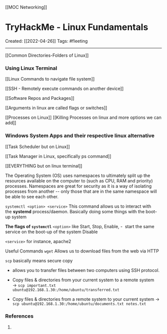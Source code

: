 [[MOC Networking]]

# TryHackMe - Linux Fundamentals
Created:  [[2022-04-26]]
Tags: #fleeting 

---
[[Common Directories-Folders of Linux]]


### Using Linux Terminal

[[Linux Commands to navigate file system]]


[[SSH - Remotely execute commands on another device]]


[[Software Repos and Packages]]


[[Arguments in linux are called flags or switches]]


[[Processes on Linux]]
[[Killing Processes on linux and more options we can add]]



### Windows System Apps and their respective linux alternative

[[Task Scheduler but on Linux]]


[[Task Manager in Linux, specifically ps command]]


[[EVERYTHING but on linux terminal]]






The Operating System (OS) uses namespaces to ultimately split up the resources available on the computer to (such as CPU, RAM and priority) processes. Namespaces are great for security as it is a way of isolating processes from another -- only those that are in the same namespace will be able to see each other.


`systemctl <option> <service>`
This command allows us to interact with the **systemd** process/daemon. Basically doing some things with the boot-up system

**The flags of `systemctl`**
`<option>` like 
Start, 
Stop, 
Enable, -  start the same service on the boot-up of the system 
Disable

`<service>` for instance, apache2



Useful Commands
``wget``
Allows us to download files from the web via HTTP


``scp`` basically means secure copy
- allows you to transfer files between two computers using SSH protocol.

-   Copy files & directories from your current system to a remote system\
-> `scp important.txt ubuntu@192.168.1.30:/home/ubuntu/transferred.txt`

-   Copy files & directories from a remote system to your current system
-> `scp ubuntu@192.168.1.30:/home/ubuntu/documents.txt notes.txt`




 ### References
1. 